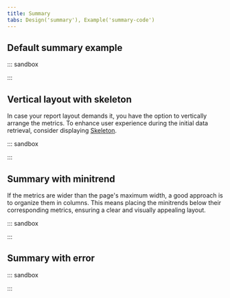 ```yaml
---
title: Summary
tabs: Design('summary'), Example('summary-code')
---
```


## Default summary example

::: sandbox

<script lang="tsx">
import React from 'react';
import { Box, Flex } from '@semcore/ui/flex-box';
import { Text } from '@semcore/ui/typography';
import Tooltip from '@semcore/ui/tooltip';
import '@semcore/ui/utils/style/var.css';
import { AnimatedNumber } from '@semcore/ui/counter/src';

const Demo = () => {
  React.useEffect(() => {
    const container = document.getElementsByClassName('container');
    if (!container) return;
    function detectWrap(node) {
      for (const container of node) {
        for (const child of container.children) {
          if (child.offsetTop > container.offsetTop) {
            child.style.borderLeft = 'none';
            child.style.borderRight = '1px solid var(--gray-200)';
            child.style.marginRight = '24px';
            child.style.paddingLeft = 0;
          } else {
            child.style.borderLeft = '1px solid var(--gray-200)';
            child.style.borderRight = 'none';
            child.style.paddingLeft = '24px';
          }
        }
      }
    }
    window.addEventListener('DOMContentLoaded', (e) => {
      detectWrap(container);
    });
    window.addEventListener('resize', (e) => {
      detectWrap(container);
    });
    
    return () => {
      window.removeEventListener('DOMContentLoaded', (e) => {
        detectWrap(container);
      });
      window.removeEventListener('resize', (e) => {
        detectWrap(container);
      });
    };
  }, []);

  return (
    <Flex flexWrap className='container'>
      <Box w={160} mb={4} style={{ borderRight: '1px solid #c4c7cf' }} mr={5}>
        <Tooltip title='Keyword' wMax='100%'>
          <Text size={200} tag='p' noWrap tabIndex={0}>
            Keyword
          </Text>
        </Tooltip>
        <Text size={100} color='gray-500' tag='p'>
          last 30 days
        </Text>
        <Flex alignItems='baseline'>
          <Text
            size={500}
            color='blue-400'
            fontWeight='bold'
            mr={2}
            tag='a'
            href='https://semrush.com'
            target='_blank'
          >
            <AnimatedNumber value={42} formatValue={(x) => Math.round(x).toString()} delay={300} />
          </Text>
          <Text size={100} color='gray-500' tag='p'>
            no change
          </Text>
        </Flex>
      </Box>
      <Box w={160} mb={4} style={{ borderRight: '1px solid #c4c7cf' }} mr={5}>
        <Tooltip title='Traffic' wMax='100%'>
          <Text size={200} tag='p' noWrap tabIndex={0}>
            Traffic
          </Text>
        </Tooltip>
        <Text size={100} color='gray-500' tag='p'>
          last 30 days
        </Text>
        <Flex alignItems='baseline'>
          <Text
            size={500}
            color='blue-400'
            fontWeight='bold'
            mr={2}
            tag='a'
            href='https://semrush.com'
            target='_blank'
          >
            <AnimatedNumber
              value={24765}
              formatValue={(x) => Math.round(x).toString()}
              delay={300}
            />
          </Text>
          <Text size={100} color='gray-500' tag='p'>
            no change
          </Text>
        </Flex>
      </Box>
      <Box w={160} mb={4} style={{ borderRight: '1px solid #c4c7cf' }} mr={5}>
        <Tooltip title='Traffic cost' wMax='100%'>
          <Text size={200} tag='p' noWrap tabIndex={0}>
            Traffic cost
          </Text>
        </Tooltip>
        <Text size={100} color='gray-500' tag='p'>
          last 30 days
        </Text>
        <Flex alignItems='baseline'>
          <Text
            size={500}
            color='blue-400'
            fontWeight='bold'
            mr={2}
            tag='a'
            href='https://semrush.com'
            target='_blank'
          >
            <AnimatedNumber value={908} formatValue={(x) => Math.round(x).toString()} delay={300} />
          </Text>
          <Text size={100} color='green-500' tag='p'>
            +12
          </Text>
        </Flex>
      </Box>
      <Box w={160} mb={4}>
        <Tooltip title='Non-branded traffic' wMax='100%'>
          <Text size={200} tag='p' noWrap tabIndex={0}>
            Non-branded traffic
          </Text>
        </Tooltip>
        <Text size={100} color='gray-500' tag='p'>
          all time
        </Text>
        <Flex alignItems='baseline'>
          <Text
            size={500}
            fontWeight='bold'
            mr={2}
            tag='a'
            href='https://semrush.com'
            target='_blank'
          >
            <AnimatedNumber value={145} formatValue={(x) => Math.round(x).toString()} delay={300} />
          </Text>
          <Text size={100} color='green-500' mr={2} tag='p'>
            +13
          </Text>
          <Text size={100} color='red-500' tag='p'>
            -12
          </Text>
        </Flex>
      </Box>
    </Flex>
  );
};


</script>

:::

## Vertical layout with skeleton

In case your report layout demands it, you have the option to vertically arrange the metrics. To enhance user experience during the initial data retrieval, consider displaying [Skeleton](/components/skeleton/skeleton).

::: sandbox

<script lang="tsx">
import React, { useEffect, useState } from 'react';
import { Box, Flex } from '@semcore/ui/flex-box';
import { Text } from '@semcore/ui/typography';
import Tooltip from '@semcore/ui/tooltip';
import Skeleton from '@semcore/ui/skeleton';
import '@semcore/ui/utils/style/var.css';
import { AnimatedNumber } from '@semcore/ui/counter/src';

const Demo = () => {
  const [loading, setLoading] = useState(true);
  useEffect(() => {
    const timer = setInterval(() => {
      setLoading(!loading);
    }, 2000);
    return () => {
      clearInterval(timer);
    };
  }, [loading]);

  return (
    <Flex direction='column' style={{ overflow: 'hidden' }}>
      <Box h={92} w={146} mb={6} style={{ borderBottom: '1px solid var(--gray-200)' }}>
        <Tooltip title='Keyword' wMax='100%'>
          <Text size={200} tag='p' noWrap tabIndex={0}>
            Keyword
          </Text>
        </Tooltip>
        {!loading && (
          <>
            <Text size={100} color='gray-500' tag='p'>
              last 30 days
            </Text>
            <Flex alignItems='baseline'>
              <Text
                size={500}
                color='blue-400'
                fontWeight='bold'
                mr={2}
                tag='a'
                href='https://semrush.com'
                target='_blank'
              >
                <AnimatedNumber
                  value={42}
                  formatValue={(x) => Math.round(x).toString()}
                  delay={300}
                />
              </Text>
              <Text size={100} color='gray-500' tag='p'>
                no change
              </Text>
            </Flex>
          </>
        )}
        <Skeleton hidden={!loading} mt={2}>
          <Skeleton.Text amount={1} height={30} width={70} />
        </Skeleton>
      </Box>
      <Box h={92} w={146} mb={6} style={{ borderBottom: '1px solid var(--gray-200)' }}>
        <Tooltip title='Traffic' wMax='100%'>
          <Text size={200} tag='p' noWrap tabIndex={0}>
            Traffic
          </Text>
        </Tooltip>
        {!loading && (
          <>
            <Text size={100} color='gray-500' tag='p'>
              last 30 days
            </Text>
            <Flex alignItems='baseline'>
              <Text
                size={500}
                color='blue-400'
                fontWeight='bold'
                mr={2}
                tag='a'
                href='https://semrush.com'
                target='_blank'
              >
                <AnimatedNumber value={24765} formatValue={(x) => Math.round(x).toString()} />
              </Text>
              <Text size={100} color='gray-500' tag='p'>
                no change
              </Text>
            </Flex>
          </>
        )}
        <Skeleton hidden={!loading} mt={2}>
          <Skeleton.Text amount={1} height={30} width={70} />
        </Skeleton>
      </Box>
      <Box h={92} w={146} mb={6} style={{ borderBottom: '1px solid var(--gray-200)' }}>
        <Tooltip title='Traffic cost' wMax='100%'>
          <Text size={200} tag='p' noWrap tabIndex={0}>
            Traffic cost
          </Text>
        </Tooltip>
        {!loading && (
          <>
            <Text size={100} color='gray-500' tag='p'>
              last 30 days
            </Text>
            <Flex alignItems='baseline'>
              <Text
                size={500}
                color='blue-400'
                fontWeight='bold'
                mr={2}
                tag='a'
                href='https://semrush.com'
                target='_blank'
              >
                <AnimatedNumber value={908} formatValue={(x) => Math.round(x).toString()} />
              </Text>
              <Text size={100} color='green-500' tag='p'>
                +12
              </Text>
            </Flex>
          </>
        )}
        <Skeleton hidden={!loading} mt={2}>
          <Skeleton.Text amount={1} height={30} width={70} />
        </Skeleton>
      </Box>
      <Box h={92} w={146} mb={6} style={{ borderBottom: '1px solid var(--gray-200)' }}>
        <Tooltip title='Branded traffic' wMax='100%'>
          <Text size={200} tag='p' noWrap tabIndex={0}>
            Branded traffic
          </Text>
        </Tooltip>
        {!loading && (
          <>
            <Text size={100} color='gray-500' tag='p'>
              all time
            </Text>
            <Flex alignItems='baseline'>
              <Text
                size={500}
                fontWeight='bold'
                mr={2}
                tag='a'
                href='https://semrush.com'
                target='_blank'
              >
                <AnimatedNumber
                  value={145}
                  formatValue={(x) => Math.round(x).toString()}
                  delay={300}
                />
              </Text>
              <Text size={100} color='green-500' tag='p'>
                +13
              </Text>
            </Flex>
          </>
        )}
        <Skeleton hidden={!loading} mt={2}>
          <Skeleton.Text amount={1} height={30} width={70} />
        </Skeleton>
      </Box>
      <Box h={92} w={146}>
        <Tooltip title='Non-branded traffic' wMax='100%'>
          <Text size={200} tag='p' noWrap tabIndex={0}>
            Non-branded traffic
          </Text>
        </Tooltip>
        {!loading && (
          <>
            <Text size={100} color='gray-500' tag='p'>
              all time
            </Text>
            <Flex alignItems='baseline'>
              <Text
                size={500}
                fontWeight='bold'
                mr={2}
                tag='a'
                href='https://semrush.com'
                target='_blank'
              >
                145
              </Text>
              <Text size={100} color='green-500' mr={2} tag='p'>
                +13
              </Text>
              <Text size={100} color='red-500' tag='p'>
                -12
              </Text>
            </Flex>
          </>
        )}
        <Skeleton hidden={!loading} mt={2}>
          <Skeleton.Text amount={1} height={30} width={70} />
        </Skeleton>
      </Box>
    </Flex>
  );
};


</script>

:::

## Summary with minitrend

If the metrics are wider than the page's maximum width, a good approach is to organize them in columns. This means placing the minitrends below their corresponding metrics, ensuring a clear and visually appealing layout.

::: sandbox

<script lang="tsx">
import React from 'react';
import { Box, Flex } from '@semcore/ui/flex-box';
import { Text } from '@semcore/ui/typography';
import Tooltip from '@semcore/ui/tooltip';
import chart from './static/chart.svg';
import '@semcore/ui/utils/style/var.css';

const Demo = () => {
  React.useEffect(() => {
    const container = document.getElementsByClassName('container');
    if (!container) return;
    function detectWrap(node) {
      for (const container of node) {
        for (const child of container.children) {
          if (child.offsetTop > container.offsetTop) {
            child.style.borderLeft = 'none';
            child.style.borderRight = '1px solid var(--gray-200)';
            child.style.marginRight = '24px';
            child.style.paddingLeft = 0;
          } else {
            child.style.borderLeft = '1px solid var(--gray-200)';
            child.style.borderRight = 'none';
            child.style.paddingLeft = '24px';
          }
        }
      }
    }
    window.addEventListener('DOMContentLoaded', (e) => {
      detectWrap(container);
    });
    window.addEventListener('resize', (e) => {
      detectWrap(container);
    });
    
    return () => {
      window.removeEventListener('DOMContentLoaded', (e) => {
        detectWrap(container);
      });
      window.removeEventListener('resize', (e) => {
        detectWrap(container);
      });
    };
  }, []);

  return (
    <Flex flexWrap className='container'>
      <Box w={160} mb={4} style={{ borderRight: '1px solid #c4c7cf' }} mr={5}>
        <Tooltip title='Potential Organic Traffic' wMax='100%'>
          <Text size={200} tag='p' noWrap tabIndex={0}>
            Potential Organic Traffic
          </Text>
        </Tooltip>
        <Text size={100} color='gray-500' tag='p'>
          last 30 days
        </Text>
        <Flex alignItems='baseline'>
          <Text
            size={500}
            color='gray-800'
            fontWeight='bold'
            mr={2}
            tag='a'
            href='https://semrush.com'
            target='_blank'
          >
            42
          </Text>
          <Text size={100} color='green-500' tag='p'>
            +12
          </Text>
        </Flex>
      </Box>
      <Box w={160} mb={4} style={{ borderRight: '1px solid #c4c7cf' }} mr={5}>
        <Tooltip title='CPC' wMax='100%'>
          <Text size={200} tag='p' noWrap tabIndex={0}>
            CPC
          </Text>
        </Tooltip>
        <Text size={100} color='gray-500' tag='p'>
          last 30 days
        </Text>
        <Flex alignItems='baseline'>
          <Text
            size={500}
            color='blue-400'
            fontWeight='bold'
            mr={2}
            tag='a'
            href='https://semrush.com'
            target='_blank'
          >
            27K
          </Text>
          <Text size={100} color='red-500' tag='p'>
            -12
          </Text>
        </Flex>
      </Box>
      <Box w={160} mb={4} style={{ borderRight: '1px solid #c4c7cf' }} mr={5}>
        <Tooltip title='Competition' wMax='100%'>
          <Text size={200} tag='p' noWrap tabIndex={0}>
            Competition
          </Text>
        </Tooltip>
        <Text size={100} color='gray-500' tag='p'>
          last 30 days
        </Text>
        <Flex alignItems='baseline'>
          <Text
            size={500}
            color='gray-300'
            fontWeight='bold'
            mr={2}
            tag='a'
            href='https://semrush.com'
            target='_blank'
          >
            n/a
          </Text>
        </Flex>
      </Box>
      <Box w={160} mb={4}>
        <Tooltip title='Non-branded traffic' wMax='100%'>
          <Text size={200} tag='p' noWrap tabIndex={0}>
            Non-branded traffic
          </Text>
        </Tooltip>
        <Text size={100} color='gray-500' tag='p'>
          all time
        </Text>
        <Flex alignItems='baseline' flexWrap>
          <Text
            size={500}
            color='blue-400'
            fontWeight='bold'
            mr={2}
            tag='a'
            href='https://semrush.com'
            target='_blank'
          >
            15%
          </Text>
          <Text size={100} color='green-500' mr={2} tag='p'>
            +13
          </Text>
          <Tooltip title='Jun 10 14.9%'>
            <Text tabIndex={0}>
              <img src={chart} alt='chart' />
            </Text>
          </Tooltip>
        </Flex>
      </Box>
    </Flex>
  );
};


</script>

:::

## Summary with error

::: sandbox

<script lang="tsx">
import React from 'react';
import { Box, Flex } from '@semcore/ui/flex-box';
import { Text } from '@semcore/ui/typography';
import Tooltip from '@semcore/ui/tooltip';
import WarningM from '@semcore/ui/icon/Warning/m';
import { AnimatedNumber } from '@semcore/ui/counter/src';
import '@semcore/ui/utils/style/var.css';

const Demo = () => {
  React.useEffect(() => {
    const container = document.getElementsByClassName('container');
    if (!container) return;
    function detectWrap(node) {
      for (const container of node) {
        for (const child of container.children) {
          if (child.offsetTop > container.offsetTop) {
            child.style.borderLeft = 'none';
            child.style.borderRight = '1px solid var(--gray-200)';
            child.style.marginRight = '24px';
            child.style.paddingLeft = 0;
          } else {
            child.style.borderLeft = '1px solid var(--gray-200)';
            child.style.borderRight = 'none';
            child.style.paddingLeft = '24px';
          }
        }
      }
    }
    window.addEventListener('DOMContentLoaded', (e) => {
      detectWrap(container);
    });
    window.addEventListener('resize', (e) => {
      detectWrap(container);
    });
    
    return () => {
      window.removeEventListener('DOMContentLoaded', (e) => {
        detectWrap(container);
      });
      window.removeEventListener('resize', (e) => {
        detectWrap(container);
      });
    };
  }, []);

  return (
    <Flex flexWrap className='container'>
      <Box w={160} mb={4} style={{ borderRight: '1px solid #c4c7cf' }} mr={5}>
        <Tooltip title='Keyword' wMax='100%'>
          <Text size={200} tag='p' noWrap tabIndex={0}>
            Keyword
          </Text>
        </Tooltip>
        <Flex alignItems='baseline'>
          <Text
            size={500}
            color='gray-800'
            fontWeight='bold'
            mr={2}
            tag='a'
            href='https://semrush.com'
            target='_blank'
          >
            <AnimatedNumber value={145} formatValue={(x) => Math.round(x).toString()} delay={300} />
          </Text>
          <Text size={100} color='green-500' tag='p'>
            +12
          </Text>
        </Flex>
      </Box>
      <Box w={160} mb={4} style={{ borderRight: '1px solid #c4c7cf' }} mr={5}>
        <Tooltip title='Traffic' wMax='100%'>
          <Text size={200} tag='p' noWrap tabIndex={0}>
            Traffic
          </Text>
        </Tooltip>
        <Flex mt={2} alignItems='center'>
          <WarningM color='gray-300' />
          <Text
            size={100}
            color='blue-500'
            ml={2}
            tag='a'
            href='https://semrush.com'
            target='_blank'
          >
            Reload
          </Text>
        </Flex>
      </Box>
      <Box w={160} mb={4} style={{ borderRight: '1px solid #c4c7cf' }} mr={5}>
        <Tooltip title='Traffic cost' wMax='100%'>
          <Text size={200} tag='p' noWrap tabIndex={0}>
            Traffic cost
          </Text>
        </Tooltip>
        <Flex mt={2} alignItems='center'>
          <WarningM color='gray-300' />
          <Text
            size={100}
            color='blue-500'
            ml={2}
            tag='a'
            href='https://semrush.com'
            target='_blank'
          >
            Reload
          </Text>
        </Flex>
      </Box>
      <Box w={160} mb={4}>
        <Tooltip title='Branded traffic' wMax='100%'>
          <Text size={200} tag='p' noWrap tabIndex={0}>
            Branded traffic
          </Text>
        </Tooltip>
        <Flex mt={2} alignItems='center'>
          <WarningM color='gray-300' />
          <Text
            size={100}
            color='blue-500'
            ml={2}
            tag='a'
            href='https://semrush.com'
            target='_blank'
          >
            Reload
          </Text>
        </Flex>
      </Box>
    </Flex>
  );
};


</script>

:::
